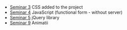 - [Seminar 3](seminar3) CSS added to the project  
- [Seminar 4](seminar4) JavaScript (functional form - without server)  
- [Seminar 5](seminar5) jQuery library  
- [Seminar 9](seminar9) Animatii
